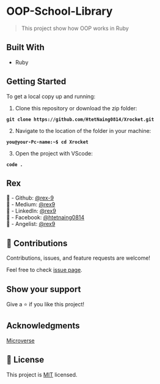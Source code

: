 # OOP-School-Library

> This project show how OOP works in Ruby

## Built With

- Ruby

## Getting Started

To get a local copy up and running:

1. Clone this repository or download the zip folder:

**`git clone https://github.com/HtetNaing0814/Xrocket.git`**

2. Navigate to the location of the folder in your machine:

**`you@your-Pc-name:~$ cd Xrocket`**

3. Open the project with VScode:

**`code .`**

## Rex

👤 - Github: [@rex-9](https://github.com/rex-9/)<br>
👤 - Medium: [@rex9](https://medium.com/rex9/)<br>
👤 - LinkedIn: [@rex9](https://www.linkedin.com/in/rex9/)<br>
👤 - Facebook: [@htetnaing0814](https://www.facebook.com/htetnaing0814)<br>
👤 - Angelist: [@rex9](https://angel.co/u/rex9)<br>

## 🤝 Contributions

Contributions, issues, and feature requests are welcome!

Feel free to check [issue page](https://github.com/HtetNaing0814/Xrocket/issues).

## Show your support

Give a ⭐️ if you like this project!

## Acknowledgments

[Microverse](https://bit.ly/MicroverseTN)

## 📝 License

This project is [MIT](./MIT.md) licensed.